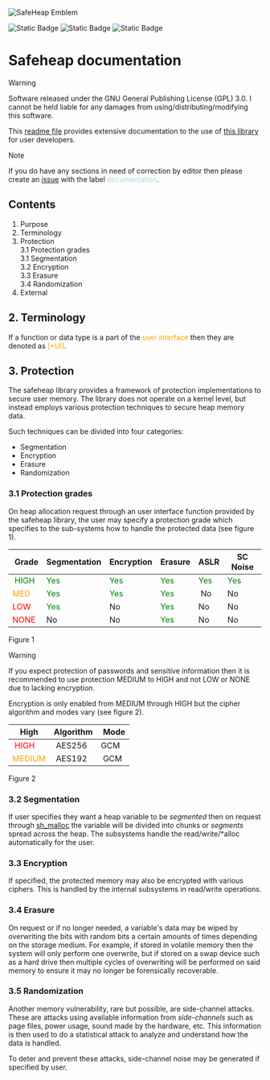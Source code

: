 ![SafeHeap Emblem](https://github.com/mikhailuwu/safeheap/blob/latest/doc/safeheap.png?raw=true)

![Static Badge](https://img.shields.io/badge/License-GPL--3.0-yellow)
![Static Badge](https://img.shields.io/badge/Language-ISO/POSIX_C-blue)
![Static Badge](https://img.shields.io/badge/Status-Not--ready-red)


# Safeheap documentation

> [!Warning]
> Software released under the GNU General Publishing License (GPL) 3.0. I cannot be held liable for any damages from using/distributing/modifying this software.

This [readme file](DOCUMENTATION.md) provides extensive documentation to the use of [this library](https://github.com/mikhailuwu/safeheap) for user developers.

> [!Note]
> If you do have any sections in need of correction by editor then please create an [issue](https://github.com/mikhailuwu/safeheap/issues) with the label <span style="color:lightblue;">documentation</span>.

## Contents

1. Purpose
2. Terminology
3. Protection
    <br>3.1 Protection grades
    <br>3.1 Segmentation
    <br>3.2 Encryption
    <br>3.3 Erasure
    <br>3.4 Randomization
4. External

## 2. Terminology

If a function or data type is a part of the <span style="color:orange;">user interface</span> then they are denoted as <span style="color:orange;">[+UI]</span>.

## 3. Protection
The safeheap library provides a framework of protection implementations to secure user memory. The library does not operate on a kernel level, but instead employs various protection techniques to secure heap memory data.

Such techniques can be divided into four categories:

- Segmentation
- Encryption
- Erasure
- Randomization

### 3.1 Protection grades
On heap allocation request through an user interface function provided by the safeheap library, the user may specify a protection grade which specifies to the sub-systems how to handle the protected data (see figure 1).

| Grade     | Segmentation | Encryption | Erasure | ASLR | SC Noise |
|-----------|--------------|------------|---------|------|----------|
| <span style="color:green">HIGH</span>      | <span style="color:green;">Yes</span>          | <span style="color:green;">Yes</span>        | <span style="color:green;">Yes</span>     | <span style="color:green;">Yes</span>  | <span style="color:green;">Yes</span>      |
| <span style="color:orange">MED</span>    | <span style="color:green;">Yes</span>          | <span style="color:green;">Yes</span>        | <span style="color:green;">Yes</span>     | No   | No       |
| <span style="color:red">LOW</span>       | <span style="color:green;">Yes</span>          | No         | <span style="color:green;">Yes</span>     | No   | No       |
| <span style="color:red">NONE</span>      | No           | No         | <span style="color:green;">Yes</span>     | No   | No       |

Figure 1

> [!Warning]
> If you expect protection of passwords and sensitive information then it is recommended to use protection MEDIUM to HIGH and not LOW or NONE due to lacking encryption.

Encryption is only enabled from MEDIUM through HIGH but the cipher algorithm and modes vary (see figure 2).

| High   | Algorithm  | Mode |
|--------|------------|------|
| <span style="color:red">HIGH</span>   | AES256     | GCM  |
| <span style="color:orange">MEDIUM</span> | AES192     | GCM  |

Figure 2

### 3.2 Segmentation
If user specifies they want a heap variable to be *segmented* then on request through [sh_malloc](###sh_malloc) the variable will be divided into chunks or *segments* spread across the heap. The subsystems handle the read/write/*alloc automatically for the user.

### 3.3 Encryption
If specified, the protected memory may also be encrypted with various ciphers. This is handled by the internal subsystems in read/write operations.

### 3.4 Erasure
On request or if no longer needed, a variable's data may be wiped by overwriting the bits with random bits a certain amounts of times depending on the storage medium. For example, if stored in volatile memory then the system will only perform one overwrite, but if stored on a swap device such as a hard drive then multiple cycles of overwriting will be performed on said memory to ensure it may no longer be forensically recoverable.

### 3.5 Randomization
Another memory vulnerability, rare but possible, are side-channel attacks. These are attacks using available information from *side-channels* such as page files, power usage, sound made by the hardware, etc. This information is then used to do a statistical attack to analyze and understand how the data is handled.

To deter and prevent these attacks, side-channel noise may be generated if specified by user.